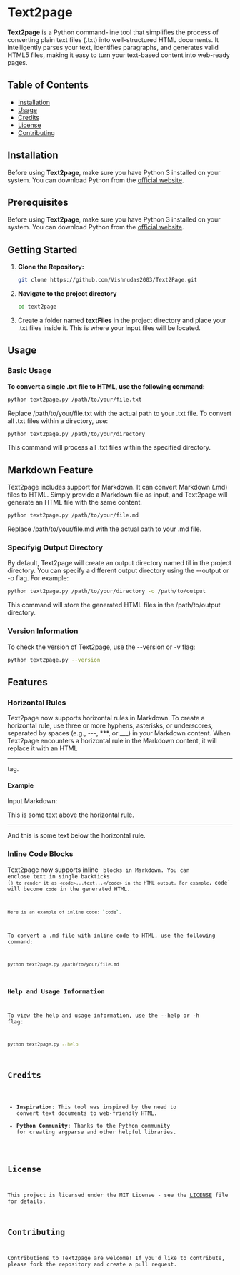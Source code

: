 # Text2page

**Text2page** is a Python command-line tool that simplifies the process of converting plain text files (.txt) into well-structured HTML documents. It intelligently parses your text, identifies paragraphs, and generates valid HTML5 files, making it easy to turn your text-based content into web-ready pages.

## Table of Contents

- [Installation](#installation)
- [Usage](#usage)
- [Credits](#credits)
- [License](#license)
- [Contributing](#contributing)

## Installation

Before using **Text2page**, make sure you have Python 3 installed on your system. You can download Python from the [official website](https://www.python.org/downloads/).

## Prerequisites

Before using **Text2page**, make sure you have Python 3 installed on your system. You can download Python from the [official website](https://www.python.org/downloads/).

## Getting Started

1. **Clone the Repository:**

   ```bash
   git clone https://github.com/Vishnudas2003/Text2Page.git

   ```

2. **Navigate to the project directory**

   ```bash
   cd text2page

   ```

3. Create a folder named **textFiles** in the project directory and place your .txt files inside it. This is where your input files will be located.

## Usage
### Basic Usage

**To convert a single .txt file to HTML, use the following command:**

```bash
python text2page.py /path/to/your/file.txt
```
 Replace /path/to/your/file.txt with the actual path to your .txt file.
 To convert all .txt files within a directory, use:

 ```bash
python text2page.py /path/to/your/directory
```
This command will process all .txt files within the specified directory.

## Markdown Feature
Text2page includes support for Markdown. It can convert Markdown (.md) files to HTML. Simply provide a Markdown file as input, and Text2page will generate an HTML file with the same content.

```bash
python text2page.py /path/to/your/file.md
```
Replace /path/to/your/file.md with the actual path to your .md file.

### Specifyig Output Directory
By default, Text2page will create an output directory named til in the project directory. You can specify a different output directory using the --output or -o flag. For example:

```bash
python text2page.py /path/to/your/directory -o /path/to/output
```
This command will store the generated HTML files in the /path/to/output directory.

### Version Information
To check the version of Text2page, use the --version or -v flag:

```bash
python text2page.py --version
```

## Features
### Horizontal Rules

Text2page now supports horizontal rules in Markdown. To create a horizontal rule, use three or more hyphens, asterisks, or underscores, separated by spaces (e.g., ---, ***, or ___) in your Markdown content. When Text2page encounters a horizontal rule in the Markdown content, it will replace it with an HTML <hr> tag.

#### Example
Input Markdown:

This is some text above the horizontal rule.

---

And this is some text below the horizontal rule.

### Inline Code Blocks
Text2page now supports inline <code> blocks in Markdown. You can enclose text in single backticks (`) to render it as <code>...text...</code> in the HTML output. For example, `code` will become <code>code</code> in the generated HTML.

```bash
Here is an example of inline code: `code`.
```

To convert a .md file with inline code to HTML, use the following command:

```bash
python text2page.py /path/to/your/file.md
```

### Help and Usage Information
To view the help and usage information, use the --help or -h flag:

```bash
python text2page.py --help
```

## Credits

- **Inspiration**: This tool was inspired by the need to convert text documents to web-friendly HTML.
- **Python Community**: Thanks to the Python community for creating argparse and other helpful libraries.

## License

This project is licensed under the MIT License - see the [LICENSE](LICENSE) file for details.

## Contributing

Contributions to Text2page are welcome! If you'd like to contribute, please fork the repository and create a pull request.

